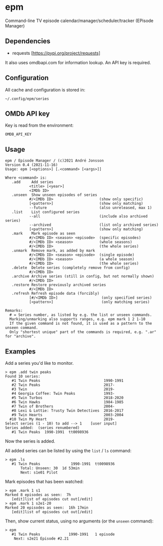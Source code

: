 # epm

Command-line TV episode calendar/manager/scheduler/tracker (EPisode Manager)

## Dependencies

- requests [https://pypi.org/project/requests]

It also uses omdbapi.com for information lookup. An API key is required.

## Configuration

All cache and configuration is stored in:

    ~/.config/epm/series
	
## OMDb API key

Key is read from the environment:

    OMDB_API_KEY

## Usage

    epm / Episode Manager / (c)2021 André Jonsson
    Version 0.4 (2021-11-16) 
    Usage: epm [<options>] [.<command> [<args>]]
    
    Where <command> is:
       .add     Add series
               <title> [<year>]
               <IMDb ID>
       .unseen  Show unseen episodes of series
               #/<IMDb ID>                     (show only specific)
               [<pattern>]                     (show only matching)
               --future                        (also unreleased, max 1)
       .list    List configured series
               --all                           (include also archived series)
               --archived                      (list only archived series)
               [<pattern>]                     (show only matching)
       .mark    Mark episode as seen
               #/<IMDb ID> <season> <episode>  (specific episodes)
               #/<IMDb ID> <season>            (whole seasons)
               #/<IMDb ID>                     (the whole series)
       .unmark  Remove mark, as added by mark
               #/<IMDb ID> <season> <episode>  (single episode)
               #/<IMDb ID> <season>            (a whole season)
               #/<IMDb ID>                     (the whole series)
       .delete  Delete series (completely remove from config)
               #/<IMDb ID>
       .archive Archive series (still in config, but not normally shown)
               #/<IMDb ID>
       .restore Restore previously archived series
               #/<IMDb ID>
       .refresh Refresh episode data (forcibly)
               [#/<IMDb ID>]                    (only specified series)
               [<pattern>]                      (only matching series)
    
    Remarks:
      # = Series number, as listed by e.g. the list or unseen commands.
      Marking/unmarking also supports ranges, e.g. epm mark 1 2 1-10
      If the given command is not found, it is used as a pattern to the unseen command.
      Only "shortest unique" part of the commands is required, e.g. ".ar"  for "archive".


## Examples


Add a series you'd like to monitor.

    > epm .add twin peaks 
    Found 10 series:
       #1 Twin Peaks                             1990-1991
       #2 Twin Peaks                             2017-    
       #3 Twin                                   2019-    
       #4 Georgia Coffee: Twin Peaks             1993-    
       #5 Twin Turbos                            2018-2020
       #6 Twin Hawks                             1984-1985
       #7 Twin of Brothers                       2004-    
       #8 Lexi & Lottie: Trusty Twin Detectives  2016-2017
       #9 Twin Hearts                            2003-2004
      #10 Twin My Heart                          2019-    
    Select series (1 - 10) to add --> 1    [user input]
    Series added:  (series renumbered)
       #1 Twin Peaks  1990-1991  tt0098936

Now the series is added.

All added series can be listed by using the `list` / `ls` command:

    > epm .ls
       #1 Twin Peaks              1990-1991  tt0098936
           Total: Unseen: 30  1d 53min
           Next: s1e01 Pilot  

Mark episodes that has been watched:

    > epm .mark 1 s1
    Marked 8 episodes as seen:  7h
       [edit]list of episodes cut out[/edit]
	> epm .mark 1 s2e1-20
    Marked 20 episodes as seen:  16h 17min
       [edit]list of episodes cut out[/edit]

Then, show current status, using no arguments (or the `unseen` command):

    > epm
       #1 Twin Peaks             1990-1991   1 episode
        Next: s2e21 Episode #2.21              
